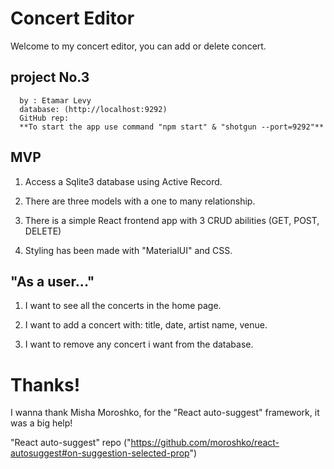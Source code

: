 # Concert Editor

Welcome to my concert editor, you can add or delete concert.


## project No.3
      by : Etamar Levy
      database: (http://localhost:9292) 
      GitHub rep: 
      **To start the app use command "npm start" & "shotgun --port=9292"**


## MVP

1. Access a Sqlite3 database using Active Record.

2. There are three models with a one to many relationship.

3. There is a simple React frontend app with 3 CRUD abilities (GET, POST, DELETE)

4. Styling has been made with "MaterialUI" and CSS.

## "As a user..."

1. I want to see all the concerts in the home page.

2. I want to add a concert with: title, date, artist name, venue.

3. I want to remove any concert i want from the database.

# Thanks!

I wanna thank Misha Moroshko, for the "React auto-suggest" framework, it was a big help!

"React auto-suggest" repo ("https://github.com/moroshko/react-autosuggest#on-suggestion-selected-prop")